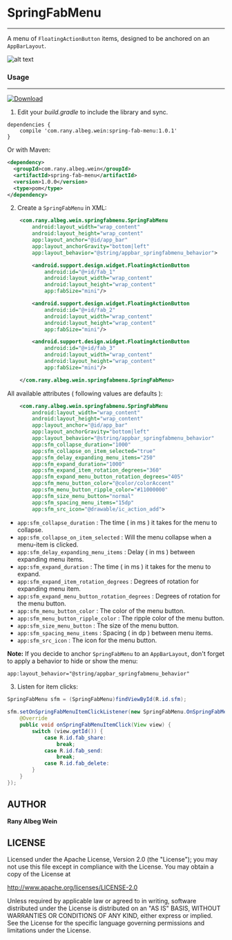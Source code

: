 # SpringFabMenu
---

A menu of `FloatingActionButton` items, designed to be anchored on an `AppBarLayout`.

![alt text](spring-fab-menu.gif "Example")

### Usage

---

[ ![Download](https://api.bintray.com/packages/ranyalbegwein/maven/spring-fab-menu/images/download.svg) ](https://bintray.com/ranyalbegwein/maven/spring-fab-menu/_latestVersion)

1. Edit your *build.gradle* to include the library and sync.

```
dependencies {
    compile 'com.rany.albeg.wein:spring-fab-menu:1.0.1'
}
```
Or with Maven:
```xml
<dependency>
  <groupId>com.rany.albeg.wein</groupId>
  <artifactId>spring-fab-menu</artifactId>
  <version>1.0.0</version>
  <type>pom</type>
</dependency>
```
2. Create a `SpringFabMenu` in XML:
```xml
    <com.rany.albeg.wein.springfabmenu.SpringFabMenu
        android:layout_width="wrap_content"
        android:layout_height="wrap_content"
        app:layout_anchor="@id/app_bar"
        app:layout_anchorGravity="bottom|left"
        app:layout_behavior="@string/appbar_springfabmenu_behavior">

        <android.support.design.widget.FloatingActionButton
            android:id="@+id/fab_1"
            android:layout_width="wrap_content"
            android:layout_height="wrap_content"
            app:fabSize="mini"/>

        <android.support.design.widget.FloatingActionButton
            android:id="@+id/fab_2"
            android:layout_width="wrap_content"
            android:layout_height="wrap_content"
            app:fabSize="mini"/>

        <android.support.design.widget.FloatingActionButton
            android:id="@+id/fab_3"
            android:layout_width="wrap_content"
            android:layout_height="wrap_content"
            app:fabSize="mini"/>

    </com.rany.albeg.wein.springfabmenu.SpringFabMenu>
```

All available attributes ( following values are defaults ):
```xml
    <com.rany.albeg.wein.springfabmenu.SpringFabMenu
        android:layout_width="wrap_content"
        android:layout_height="wrap_content"
        app:layout_anchor="@id/app_bar"
        app:layout_anchorGravity="bottom|left"
        app:layout_behavior="@string/appbar_springfabmenu_behavior"
        app:sfm_collapse_duration="1000"
        app:sfm_collapse_on_item_selected="true"
        app:sfm_delay_expanding_menu_items="250"
        app:sfm_expand_duration="1000"
        app:sfm_expand_item_rotation_degrees="360"
        app:sfm_expand_menu_button_rotation_degrees="405"
        app:sfm_menu_button_color="@color/colorAccent"
        app:sfm_menu_button_ripple_color="#11000000"
        app:sfm_size_menu_button="normal"
        app:sfm_spacing_menu_items="15dp"
        app:sfm_src_icon="@drawable/ic_action_add">
```

* `app:sfm_collapse_duration` : The time ( in ms ) it takes for the menu to collapse.
* `app:sfm_collapse_on_item_selected` : Will the menu collapse when a menu-item is clicked.
* `app:sfm_delay_expanding_menu_items` : Delay ( in ms ) between expanding menu items.
* `app:sfm_expand_duration` : The time ( in ms ) it takes for the menu to expand.
* `app:sfm_expand_item_rotation_degrees` : Degrees of rotation for expanding menu item.
* `app:sfm_expand_menu_button_rotation_degrees` : Degrees of rotation for the menu button.
* `app:sfm_menu_button_color` : The color of the menu button.
* `app:sfm_menu_button_ripple_color` : The ripple color of the menu button.
* `app:sfm_size_menu_button` : The size of the menu button.
* `app:sfm_spacing_menu_items` : Spacing ( in dp ) between menu items.
* `app:sfm_src_icon` : The icon for the menu button.

**Note:**
If you decide to anchor `SpringFabMenu` to an `AppBarLayout`, don't forget to apply a behavior to hide or show the menu:

`app:layout_behavior="@string/appbar_springfabmenu_behavior"`

3. Listen for item clicks:

```java
SpringFabMenu sfm = (SpringFabMenu)findViewById(R.id.sfm);
        
sfm.setOnSpringFabMenuItemClickListener(new SpringFabMenu.OnSpringFabMenuItemClickListener() {
	@Override
	public void onSpringFabMenuItemClick(View view) {
		switch (view.getId()) {
			case R.id.fab_share:
				break;
			case R.id.fab_send:
				break;
			case R.id.fab_delete:
		}
	}
});
```

AUTHOR
-------

**Rany Albeg Wein**


LICENSE
--------
Licensed under the Apache License, Version 2.0 (the "License");
you may not use this file except in compliance with the License.
You may obtain a copy of the License at

http://www.apache.org/licenses/LICENSE-2.0

Unless required by applicable law or agreed to in writing, software
distributed under the License is distributed on an "AS IS" BASIS,
WITHOUT WARRANTIES OR CONDITIONS OF ANY KIND, either express or implied.
See the License for the specific language governing permissions and
limitations under the License.

